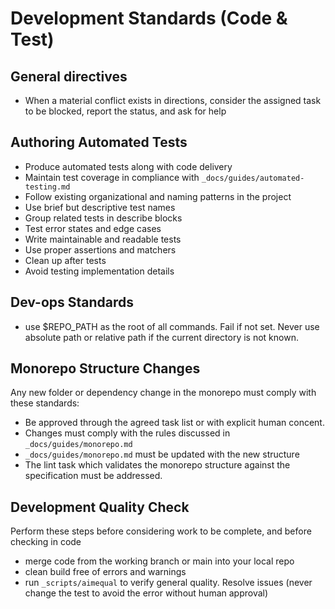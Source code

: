 # Development Standards (Code & Test)

## General directives

- When a material conflict exists in directions, consider the assigned task to be blocked, report the status, and ask for help

## Authoring Automated Tests

- Produce automated tests along with code delivery
- Maintain test coverage in compliance with `_docs/guides/automated-testing.md`
- Follow existing organizational and naming patterns in the project
- Use brief but descriptive test names
- Group related tests in describe blocks
- Test error states and edge cases
- Write maintainable and readable tests
- Use proper assertions and matchers
- Clean up after tests
- Avoid testing implementation details

## Dev-ops Standards

- use $REPO_PATH as the root of all commands. Fail if not set. Never use absolute path or relative path if the current directory is not known.

## Monorepo Structure Changes

Any new folder or dependency change in the monorepo must comply with these standards:

- Be approved through the agreed task list or with explicit human concent.
- Changes must comply with the rules discussed in `_docs/guides/monorepo.md`
- `_docs/guides/monorepo.md` must be updated with the new structure
- The lint task which validates the monorepo structure against the specification must be addressed.

## Development Quality Check

Perform these steps before considering work to be complete, and before checking in code

- merge code from the working branch or main into your local repo
- clean build free of errors and warnings
- run `_scripts/aimequal` to verify general quality. Resolve issues (never change the test to avoid the error without human approval)

